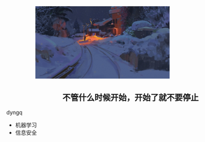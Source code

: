 <div align="center"> <img src="images/dyngq_2019-09-07-11-30-13.png" width="70%" height="70%"/> </div>

<h2 align="right">不管什么时候开始，开始了就不要停止</h2>

dyngq

* 机器学习
* 信息安全
